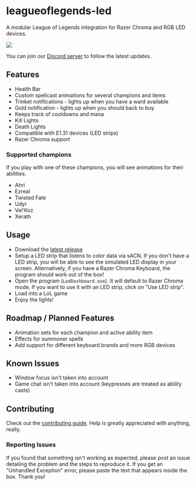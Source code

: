 # leagueoflegends-led
A modular League of Legends integration for Razer Chroma and RGB LED devices.

![](repo/video-gif.gif)

You can join our [Discord server](https://discord.gg/EyBuGv) to follow the latest updates.

## Features
- Health Bar
- Custom spellcast animations for several champions and items
- Trinket notifications - lights up when you have a ward available
- Gold notification - lights up when you should back to buy
- Keeps track of cooldowns and mana
- Kill Lights
- Death Lights
- Compatible with E1.31 devices (LED strips)
- Razer Chroma support

### Supported champions
If you play with one of these champions, you will see animations for their abilities.
- Ahri
- Ezreal
- Twisted Fate
- Udyr
- Vel'Koz
- Xerath

## Usage
- Download the [latest release](https://github.com/nicolasdeory/leagueoflegends-led/releases)
- Setup a LED strip that listens to color data via sACN. If you don't have a LED strip, you will be able to see the simulated LED display in your screen. Alternatively, if you have a Razer Chroma Keyboard, the program should work out of the box!
- Open the program (`LedDashboard.exe`). It will default to Razer Chroma mode. If you want to use it with an LED strip, click on "Use LED strip".
- Load into a LoL game
- Enjoy the lights!

## Roadmap / Planned Features
- Animation sets for each champion and active ability item
- Effects for summoner spells
- Add support for different keyboard brands and more RGB devices

## Known Issues
- Window focus isn't taken into account
- Game chat isn't taken into account (keypresses are treated as ability casts)

## Contributing
Check out the [contributing guide](CONTRIBUTING.md). Help is greatly appreciated with anything, really.

### Reporting Issues
If you found that something isn't working as expected, please post an issue detailing the problem and the steps to reproduce it. If you get an "Unhandled Exception" error, please paste the text that appears inside the box. Thank you!
